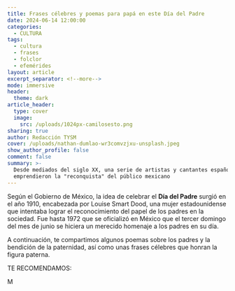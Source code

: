 ```yaml
---
title: Frases célebres y poemas para papá en este Día del Padre
date: 2024-06-14 12:00:00
categories:
  - CULTURA
tags:
  - cultura
  - frases
  - folclor
  - efemérides
layout: article
excerpt_separator: <!--more-->
mode: immersive
header:
  theme: dark
article_header:
  type: cover
  image:
    src: /uploads/1024px-camilosesto.png
sharing: true
author: Redacción TYSM
cover: /uploads/nathan-dumlao-wr3comvzjxu-unsplash.jpeg
show_author_profile: false
comment: false
summary: >-
  Desde mediados del siglo XX, una serie de artistas y cantantes españoles
  emprendieron la "reconquista" del público mexicano
---
```

Según el Gobierno de México, la idea de celebrar el **Día del Padre** surgió en el año 1910, encabezada por Louise Smart Dood, una mujer estadounidense que intentaba lograr el reconocimiento del papel de los padres en la sociedad. Fue hasta 1972 que se oficializó en México que el tercer domingo del mes de junio se hiciera un merecido homenaje a los padres en su día.

A continuación, te compartimos algunos poemas sobre los padres y la bendición de la paternidad, así como unas frases célebres que honran la figura paterna.

TE RECOMENDAMOS:

M